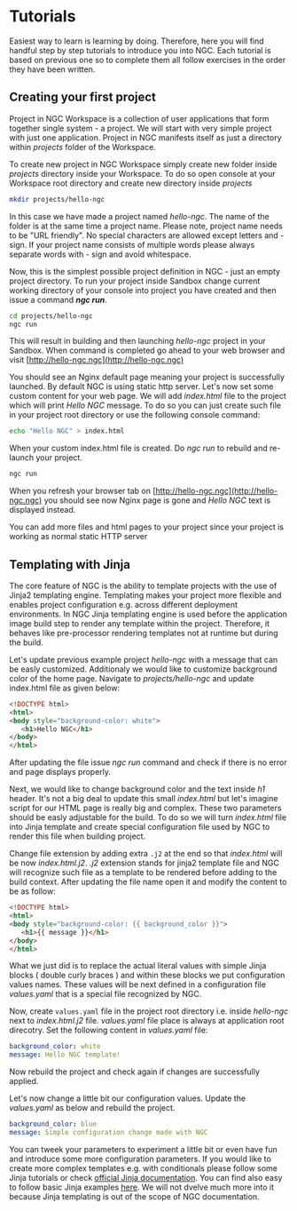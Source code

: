 # Tutorials

Easiest way to learn is learning by doing. Therefore, here you will find handful step by step tutorials to introduce you into NGC.
Each tutorial is based on previous one so to complete them all follow exercises in the order they have been written.

## Creating your first project

Project in NGC Workspace is a collection of user applications that form together single system - a project. We will start with
very simple project with just one application. Project in NGC manifests itself as just a directory within *projects* folder of the
Workspace.

To create new project in NGC Workspace simply create new folder inside *projects* directory inside your Workspace.
To do so open console at your Workspace root directory and create new directory inside *projects*

```bash
mkdir projects/hello-ngc
```

In this case we have made a project named *hello-ngc*. The name of the folder is at the same time a project name. Please note,
project name needs to be "URL friendly". No special characters are allowed except letters and - sign. If your project name consists of
multiple words please always separate words with - sign and avoid whitespace.

Now, this is the simplest possible project definition in NGC - just an empty project directory. To run your project inside Sandbox
change current working directory of your console into project you have created and then issue a command ***ngc run***.

```bash
cd projects/hello-ngc
ngc run
```

This will result in building and then launching *hello-ngc* project in your Sandbox. When command is completed go ahead to your web
browser and visit [http://hello-ngc.ngc](http://hello-ngc.ngc)

You should see an Nginx default page meaning your project is successfully launched. By default NGC is using static http server.
Let's now set some custom content for your web page. We will add *index.html* file to the project which will print *Hello NGC*
message. To do so you can just create such file in your project root directory or use the following console command:

```bash
echo "Hello NGC" > index.html
```

When your custom index.html file is created. Do *ngc run* to rebuild and re-launch your project.

```bash
ngc run
```

When you refresh your browser tab on [http://hello-ngc.ngc](http://hello-ngc.ngc) you should see now Nginx page is gone and
*Hello NGC* text is displayed instead.

You can add more files and html pages to your project since your project is working as normal static HTTP server

## Templating with Jinja

The core feature of NGC is the ability to template projects with the use of Jinja2 templating engine. Templating makes your project
more flexible and enables project configuration e.g. across different deployment environments. In NGC Jinja templating engine is
used before the application image build step to render any template within the project. Therefore, it behaves like pre-processor
rendering templates not at runtime but during the build.

Let's update previous example project *hello-ngc* with a message that can be easly customized. Additionaly we would like to customize
background color of the home page. Navigate to *projects/hello-ngc* and update index.html file as given below:

```html
<!DOCTYPE html>
<html>
<body style="background-color: white">
   <h1>Hello NGC</h1>
</body>
</html>
```

After updating the file issue *ngc run* command and check if there is no error and page displays properly.

Next, we would like to change background color and the text inside *h1* header. It's not a big deal to update this small *index.html*
but let's imagine script for our HTML page is really big and complex. These two parameters should be easly adjustable for the build.
To do so we will turn *index.html* file into Jinja template and create special configuration file used by NGC to render this file when
building project.

Change file extension by adding extra `.j2` at the end so that *index.html* will be now *index.html.j2*. *.j2* extension stands for
jinja2 template file and NGC will recognize such file as a template to be rendered before adding to the build context. After updating
the file name open it and modify the content to be as follow:

```html
<!DOCTYPE html>
<html>
<body style="background-color: {{ background_color }}">
   <h1>{{ message }}</h1>
</body>
</html>
```

What we just did is to replace the actual literal values with simple Jinja blocks ( double curly braces ) and within these blocks we
put configuration values names. These values will be next defined in a configuration file *values.yaml* that is a special file recognized
by NGC.

Now, create `values.yaml` file in the project root directory i.e. inside *hello-ngc* next to *index.html.j2* file. *values.yaml* file
place is always at application root direcotry. Set the following content in *values.yaml* file:

```yaml
background_color: white
message: Hello NGC template!
```

Now rebuild the project and check again if changes are successfully applied.

Let's now change a little bit our configuration values. Update the *values.yaml* as below and rebuild the project.

```yaml
background_color: blue
message: Simple configuration change made with NGC
```

You can tweek your parameters to experiment a little bit or even have fun and introduce some more configuration parameters. If you would like
to create more complex templates e.g. with conditionals please follow some Jinja tutorials or check [official Jinja documentation](https://jinja.palletsprojects.com/en/3.1.x/). You can find also easy to follow basic Jinja examples [here](https://ultraconfig.com.au/blog/jinja2-a-crash-course-for-beginners/). We will not dvelve much more into it because Jinja templating is out of the scope of NGC documentation.
